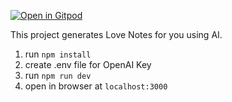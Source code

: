 [![Open in Gitpod](https://gitpod.io/button/open-in-gitpod.svg)](https://gitpod.io/#https://gitpod.io/projects/mvp)
<!-- # [QRLove.com](https://www.qrlove.com/) -->

This project generates Love Notes for you using AI.

1. run `npm install` 
2. create .env file for OpenAI Key
3. run `npm run dev`
4. open in browser at `localhost:3000`
